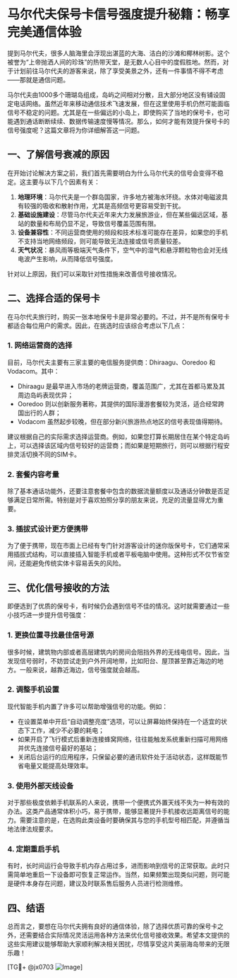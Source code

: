# 马尔代夫保号卡信号强度提升秘籍：畅享完美通信体验

提到马尔代夫，很多人脑海里会浮现出湛蓝的大海、洁白的沙滩和椰林树影。这个被誉为“上帝抛洒人间的珍珠”的热带天堂，是无数人心目中的度假胜地。然而，对于计划前往马尔代夫的游客来说，除了享受美景之外，还有一件事情不得不考虑——那就是通信问题。

马尔代夫由1000多个珊瑚岛组成，岛屿之间相对分散，且大部分地区没有铺设固定电话网络。虽然近年来移动通信技术飞速发展，但在这里使用手机仍然可能面临信号不稳定的问题。尤其是在一些偏远的小岛上，即使购买了当地的保号卡，也可能遇到通话断断续续、数据传输速度慢等情况。那么，如何才能有效提升保号卡的信号强度呢？这篇文章将为你详细解答这一问题。

## 一、了解信号衰减的原因

在开始讨论解决方案之前，我们首先需要明白为什么马尔代夫的信号会变得不稳定。这主要与以下几个因素有关：

1. **地理环境**：马尔代夫是一个群岛国家，许多地方被海水环绕。水体对电磁波具有较强的吸收和散射作用，尤其是高频信号更容易受到干扰。
2. **基础设施建设**：尽管马尔代夫近年来大力发展旅游业，但在某些偏远区域，基站的数量和布局仍显不足，导致信号覆盖范围有限。
3. **设备兼容性**：不同运营商使用的频段和技术标准可能存在差异，如果您的手机不支持当地网络频段，则可能导致无法连接或信号质量较差。
4. **天气状况**：暴风雨等极端天气条件下，空气中的湿气和悬浮颗粒物也会对无线电波产生影响，从而降低信号强度。

针对以上原因，我们可以采取针对性措施来改善信号接收情况。

## 二、选择合适的保号卡

在马尔代夫旅行时，购买一张本地保号卡是非常必要的。不过，并不是所有保号卡都适合每位用户的需求。因此，在挑选时应该综合考虑以下几点：

### 1. 网络运营商的选择

目前，马尔代夫主要有三家主要的电信服务提供商：Dhiraagu、Ooredoo 和 Vodacom。其中：
- Dhiraagu 是最早进入市场的老牌运营商，覆盖范围广，尤其在首都马累及其周边岛屿表现优异；
- Ooredoo 则以创新服务著称，其提供的国际漫游套餐较为灵活，适合经常跨国出行的人群；
- Vodacom 虽然起步较晚，但在部分新兴旅游热点地区的信号表现值得期待。

建议根据自己的实际需求选择运营商。例如，如果您打算长期居住在某个特定岛屿上，可以选择该区域内信号较好的运营商；而如果是短期旅行，则可以根据行程安排灵活切换不同的SIM卡。

### 2. 套餐内容考量

除了基本通话功能外，还要注意套餐中包含的数据流量额度以及通话分钟数是否足够满足日常所需。特别是对于喜欢拍照分享的朋友来说，充足的流量显得尤为重要。

### 3. 插拔式设计更方便携带

为了便于携带，现在市面上已经有专门针对游客设计的迷你版保号卡，它们通常采用插拔式结构，可以直接插入智能手机或者平板电脑中使用。这种形式不仅节省空间，还能避免传统实体卡容易丢失的风险。

## 三、优化信号接收的方法

即便选到了优质的保号卡，有时候仍会遇到信号不佳的情况。这时就需要通过一些小技巧进一步提升信号强度：

### 1. 更换位置寻找最佳信号源

很多时候，建筑物内部或者高层建筑内的房间会阻挡外界的无线电信号。因此，当发现信号弱时，不妨尝试走到户外开阔地带，比如阳台、屋顶甚至靠近海边的地方。一般来说，越靠近海边，信号强度就会越高。

### 2. 调整手机设置

现代智能手机内置了许多可以帮助增强信号的功能。例如：
- 在设置菜单中开启“自动调整亮度”选项，可以让屏幕始终保持在一个适宜的状态下工作，减少不必要的耗电；
- 如果开启了飞行模式后重新连接蜂窝网络，往往能触发系统重新扫描可用网络并优先连接信号最好的基站；
- 关闭后台运行的应用程序，只保留必要的通讯软件处于活动状态，这样既能节省电量又能提高处理效率。

### 3. 使用外部天线设备

对于那些极度依赖手机联系的人来说，携带一个便携式外置天线不失为一种有效的办法。这类产品通常体积小巧，易于携带，能够显著提升手机接收远距离信号的能力。需要注意的是，在选购此类设备时要确保其与您的手机型号相匹配，并遵循当地法律法规要求。

### 4. 定期重启手机

有时，长时间运行会导致手机内存占用过多，进而影响到信号的正常获取。此时只需简单地重启一下设备即可恢复正常运作。当然，如果频繁出现类似问题，则可能是硬件本身存在问题，建议及时联系售后服务人员进行检测维修。

## 四、结语

总而言之，要想在马尔代夫拥有良好的通信体验，除了选择优质可靠的保号卡之外，还需要结合实际情况灵活运用各种方法来优化信号接收效果。希望本文提供的这些实用建议能够帮助大家顺利解决相关困扰，尽情享受这片美丽海岛带来的无限乐趣！

[TG💪+ @jx0703 ![Image](https://github.com/user-attachments/assets/dbca1d08-cadb-493c-b0ec-ad6f7a83f270)]